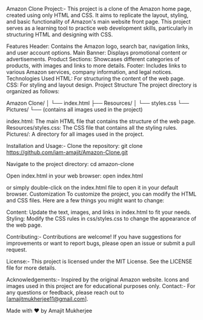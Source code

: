 Amazon Clone Project:-
This project is a clone of the Amazon home page, created using only HTML and CSS. It aims to replicate the layout, styling, and basic functionality of Amazon's main website front page. 
This project serves as a learning tool to practice web development skills, particularly in structuring HTML and designing with CSS.

Features
Header: Contains the Amazon logo, search bar, navigation links, and user account options.
Main Banner: Displays promotional content or advertisements.
Product Sections: Showcases different categories of products, with images and links to more details.
Footer: Includes links to various Amazon services, company information, and legal notices.
Technologies Used
HTML: For structuring the content of the web page.
CSS: For styling and layout design.
Project Structure
The project directory is organized as follows:

Amazon Clone/
│
└── index.html
├── Resources/
│   └── styles.css
└── Pictures/
        └── (contains all images used in the project) 
        
index.html: The main HTML file that contains the structure of the web page.
Resources/styles.css: The CSS file that contains all the styling rules.
Pictures/: A directory for all images used in the project.

Installation and Usage:-
Clone the repository:
git clone https://github.com/iam-amajit/Amazon-Clone.git

Navigate to the project directory:
cd amazon-clone

Open index.html in your web browser:
open index.html

or simply double-click on the index.html file to open it in your default browser.
Customization
To customize the project, you can modify the HTML and CSS files. Here are a few things you might want to change:

Content: Update the text, images, and links in index.html to fit your needs.
Styling: Modify the CSS rules in css/styles.css to change the appearance of the web page.

Contributing:-
Contributions are welcome! If you have suggestions for improvements or want to report bugs, please open an issue or submit a pull request.

License:-
This project is licensed under the MIT License. See the LICENSE file for more details.

Acknowledgements:-
Inspired by the original Amazon website.
Icons and images used in this project are for educational purposes only.
Contact:-
For any questions or feedback, please reach out to [amajitmukherjee11@gmail.com].

Made with ❤️ by Amajit Mukherjee
